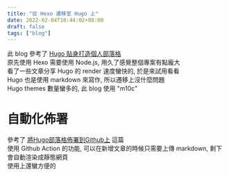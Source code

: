 ```yaml
---
title: "從 Hexo 遷移至 Hugo 上"
date: 2022-02-04T10:44:02+08:00
draft: false
tags: ["blog"]
---
```


此 blog 參考了 [Hugo 貼身打造個人部落格](https://ithelp.ithome.com.tw/articles/10252313)  
原先使用 Hexo 需要使用 Node.js, 用久了感覺整個專案有點龐大  
看了一些文章分享 Hugo 的 render 速度蠻快的, 於是來試用看看  
Hugo 也是使用 markdown 來寫作, 所以遷移上沒什麼問題  
Hugo themes 數量蠻多的, 此 blog 使用 "m10c"  

# 自動化佈署
參考了 [將Hugo部落格佈署到Github上](https://yurepo.tw/2021/03/%E5%A6%82%E4%BD%95%E5%B0%87hugo%E9%83%A8%E8%90%BD%E6%A0%BC%E9%83%A8%E7%BD%B2%E5%88%B0github%E4%B8%8A/) 這篇  
使用 Github Action 的功能, 可以在新增文章的時候只需要上傳 markdown, 剩下會自動渲染成靜態網頁  
使用上還蠻方便的